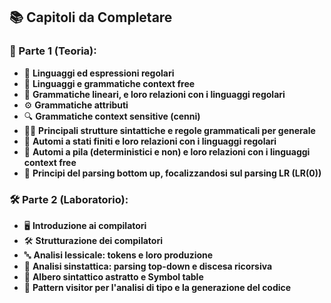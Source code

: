 ## 📚 Capitoli da Completare

### 📘 Parte 1 (Teoria):
- 📝 **Linguaggi ed espressioni regolari**
- 📜 **Linguaggi e grammatiche context free**
- 🔄 **Grammatiche lineari, e loro relazioni con i linguaggi regolari**
- ⚙️ **Grammatiche attributi**
- 🔍 **Grammatiche context sensitive (cenni)**
- 🧑‍🏫 **Principali strutture sintattiche e regole grammaticali per generale**
- 🔲 **Automi a stati finiti e loro relazioni con i linguaggi regolari**
- 🔋 **Automi a pila (deterministici e non) e loro relazioni con i linguaggi context free**
- 🔁 **Principi del parsing bottom up, focalizzandosi sul parsing LR (LR(0))**

### 🛠️ Parte 2 (Laboratorio):
- 🖥️ **Introduzione ai compilatori**
- 🛠️ **Strutturazione dei compilatori**
- 🔤 **Analisi lessicale: tokens e loro produzione**
- 🔽 **Analisi sinstattica: parsing top-down e discesa ricorsiva**
- 🌳 **Albero sintattico astratto e Symbol table**
- 🧩 **Pattern visitor per l'analisi di tipo e la generazione del codice**
